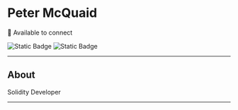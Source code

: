 # Peter McQuaid

📮 Available to connect

![Static Badge](https://img.shields.io/badge/Peter%20McQuaid%20-%20%23ffcccb?logo=Gmail&link=mailto%3Apetermcquaid0101%40gmail.com)
  ![Static Badge](https://img.shields.io/badge/Peter%20McQuaid%20-%20blue?logo=linkedin&link=https%3A%2F%2Fuk.linkedin.com%2Fin%2Fpetermcquaid)

---

## About

Solidity Developer

---